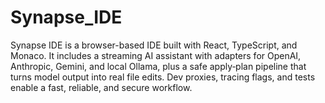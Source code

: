# Synapse_IDE
Synapse IDE is a browser-based IDE built with React, TypeScript, and Monaco. It includes a streaming AI assistant with adapters for OpenAI, Anthropic, Gemini, and local Ollama, plus a safe apply‑plan pipeline that turns model output into real file edits. Dev proxies, tracing flags, and tests enable a fast, reliable, and secure workflow.
